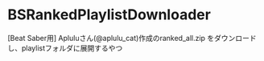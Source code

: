 # BSRankedPlaylistDownloader
[Beat Saber用] Apluluさん(@aplulu_cat)作成のranked_all.zip をダウンロードし、playlistフォルダに展開するやつ
